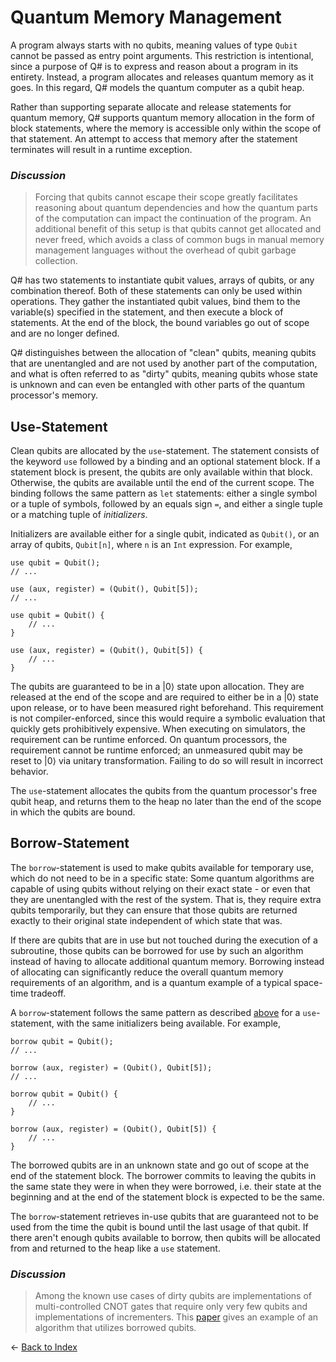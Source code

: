 # Quantum Memory Management

A program always starts with no qubits, meaning values of type `Qubit` cannot be passed as entry point arguments. This restriction is intentional, since a purpose of Q# is to express and reason about a program in its entirety.
Instead, a program allocates and releases quantum memory as it goes.
In this regard, Q# models the quantum computer as a qubit heap.

Rather than supporting separate allocate and release statements for quantum memory, 
Q# supports quantum memory allocation in the form of block statements, where the memory is accessible only within the scope of that statement. An attempt to access that memory after the statement terminates will result in a runtime exception.

### *Discussion* 
>Forcing that qubits cannot escape their scope greatly facilitates reasoning about quantum dependencies and how the quantum parts of the computation can impact the continuation of the program. 
>An additional benefit of this setup is that qubits cannot get allocated and never freed, which avoids a class of common bugs in manual memory management languages without the overhead of qubit garbage collection.

Q# has two statements to instantiate qubit values, arrays of qubits, or any combination thereof. Both of these statements can only be used within operations. They gather the instantiated qubit values, bind them to the variable(s) specified in the statement, and then execute a block of statements.
At the end of the block, the bound variables go out of scope and are no longer defined.

Q# distinguishes between the allocation of "clean" qubits, meaning qubits that are unentangled and are not used by another part of the computation, and what is often referred to as "dirty" qubits, meaning qubits whose state is unknown and can even be entangled with other parts of the quantum processor's memory.

## Use-Statement

Clean qubits are allocated by the `use`-statement.
The statement consists of the keyword `use` followed by a binding and an optional statement block.
If a statement block is present, the qubits are only available within that block.
Otherwise, the qubits are available until the end of the current scope.
The binding follows the same pattern as `let` statements: either a single symbol or a tuple of symbols, followed by an equals sign `=`, and either a single tuple or a matching tuple of *initializers*.

Initializers are available either for a single qubit, indicated as `Qubit()`, or an array of qubits, `Qubit[n]`, where `n` is an `Int` expression.
For example,

```qsharp
use qubit = Qubit();
// ...

use (aux, register) = (Qubit(), Qubit[5]);
// ...

use qubit = Qubit() {
    // ...
}

use (aux, register) = (Qubit(), Qubit[5]) {
    // ...
}
```

The qubits are guaranteed to be in a |0⟩ state upon allocation. They are released at the end of the scope and are required to either be in a |0⟩ state upon release, or to have been measured right beforehand. This requirement is not compiler-enforced, since this would require a symbolic evaluation that quickly gets prohibitively expensive. When executing on simulators, the requirement can be runtime enforced. On quantum processors, the requirement cannot be runtime enforced; an unmeasured qubit may be reset to |0⟩ via unitary transformation. Failing to do so will result in incorrect behavior. 

The `use`-statement allocates the qubits from the quantum processor's free qubit heap, and returns them to the heap no later than the end of the scope in which the qubits are bound.

## Borrow-Statement

The `borrow`-statement is used to make qubits available for temporary use, which do not need to be in a specific state:
Some quantum algorithms are capable of using qubits without relying on their exact state - or even that they are unentangled with the rest of the system. That is, they require extra qubits temporarily, but they can ensure that those qubits are returned exactly to their original state independent of which state that was. 

If there are qubits that are in use but not touched during the execution of a subroutine, those qubits can be borrowed for use by such an algorithm instead of having to allocate additional quantum memory. 
Borrowing instead of allocating can significantly reduce the overall quantum memory requirements of an algorithm, and is a quantum example of a typical space-time tradeoff. 

A `borrow`-statement follows the same pattern as described [above](#use-statement) for a `use`-statement, with the same initializers being available.
For example,
```qsharp
borrow qubit = Qubit();
// ...

borrow (aux, register) = (Qubit(), Qubit[5]);
// ...

borrow qubit = Qubit() {
    // ...
}

borrow (aux, register) = (Qubit(), Qubit[5]) {
    // ...
}
```
The borrowed qubits are in an unknown state and go out of scope at the end of the statement block.
The borrower commits to leaving the qubits in the same state they were in when they were borrowed,  i.e. their state at the beginning and at the end of the statement block is expected to be the same.

The `borrow`-statement retrieves in-use qubits that are guaranteed not to be used from the time the qubit is bound until the last usage of that qubit.
If there aren't enough qubits available to borrow, then qubits will be allocated from and returned to the heap like a `use` statement.

### *Discussion*
>Among the known use cases of dirty qubits are implementations of multi-controlled CNOT gates that require only very few qubits and implementations of incrementers.
>This [paper](https://arxiv.org/abs/1611.07995) gives an example of an algorithm that utilizes borrowed qubits.


← [Back to Index](https://github.com/microsoft/qsharp-language/tree/main/Specifications/Language#index)
